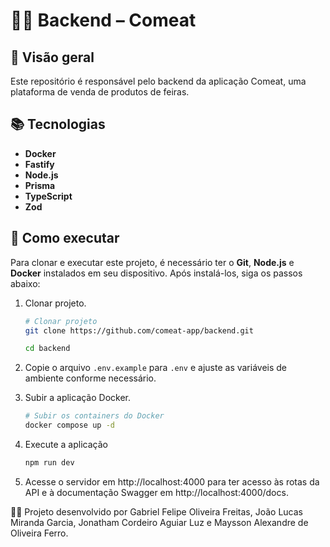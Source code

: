 # 👩‍💻 Backend – Comeat


## 🎯 Visão geral

Este repositório é responsável pelo backend da aplicação Comeat, uma plataforma de venda de produtos de feiras.


## 📚 Tecnologias

- **Docker**
- **Fastify**
- **Node.js**
- **Prisma**
- **TypeScript**
- **Zod**


## 🚀 Como executar

Para clonar e executar este projeto, é necessário ter o **Git**, **Node.js** e **Docker** instalados em seu dispositivo. Após instalá-los, siga os passos abaixo:

1. Clonar projeto.

   ```bash
   # Clonar projeto
   git clone https://github.com/comeat-app/backend.git

   cd backend
   ```

2. Copie o arquivo `.env.example` para `.env` e ajuste as variáveis de ambiente conforme necessário.

3. Subir a aplicação Docker.

   ```bash
   # Subir os containers do Docker
   docker compose up -d
   ```

4. Execute a aplicação

   ```bash
   npm run dev
   ```

5. Acesse o servidor em http://localhost:4000 para ter acesso às rotas da API e à documentação Swagger em http://localhost:4000/docs.


👨‍💻 Projeto desenvolvido por Gabriel Felipe Oliveira Freitas, João Lucas Miranda Garcia, Jonatham Cordeiro Aguiar Luz e Maysson Alexandre de Oliveira Ferro.
